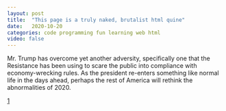 ```yaml
---
layout: post
title:  "This page is a truly naked, brutalist html quine"
date:   2020-10-20
categories: code programming fun learning web html
video: false
---
```


Mr. Trump has overcome yet another adversity, specifically one that the Resistance has been using to scare the public into compliance with economy-wrecking rules. As the president re-enters something like normal life in the days ahead, perhaps the rest of America will rethink the abnormalities of 2020. 

[1]

[1]: //secretgeek.github.io/html_wysiwyg/html.html
